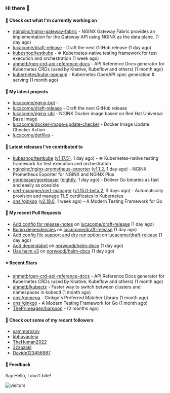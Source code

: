 ### Hi there 👋

#### 👷 Check out what I'm currently working on

- [nginxinc/nginx-gateway-fabric](https://github.com/nginxinc/nginx-gateway-fabric) - NGINX Gateway Fabric provides an implementation for the Gateway API using NGINX as the data plane. (1 day ago)
- [lucacome/draft-release](https://github.com/lucacome/draft-release) - Draft the next GitHub release (1 day ago)
- [kubeshop/testkube](https://github.com/kubeshop/testkube) - ☸️ Kubernetes-native testing framework for test execution and orchestration (1 week ago)
- [ahmetb/gen-crd-api-reference-docs](https://github.com/ahmetb/gen-crd-api-reference-docs) - API Reference Docs generator for Kubernetes CRDs (used by Knative, Kubeflow and others) (1 month ago)
- [kubernetes/kube-openapi](https://github.com/kubernetes/kube-openapi) - Kubernetes OpenAPI spec generation &amp; serving (1 month ago)

#### 🌱 My latest projects

- [lucacome/nginx-bot](https://github.com/lucacome/nginx-bot) - 
- [lucacome/draft-release](https://github.com/lucacome/draft-release) - Draft the next GitHub release
- [lucacome/nginx-ubi](https://github.com/lucacome/nginx-ubi) - NGINX Docker image based on Red Hat Universal Base Image
- [lucacome/docker-image-update-checker](https://github.com/lucacome/docker-image-update-checker) - Docker Image Update Checker Action
- [lucacome/dotfiles](https://github.com/lucacome/dotfiles) - 

#### 🔭 Latest releases I've contributed to

- [kubeshop/testkube](https://github.com/kubeshop/testkube) ([v1.17.51](https://github.com/kubeshop/testkube/releases/tag/v1.17.51), 1 day ago) - ☸️ Kubernetes-native testing framework for test execution and orchestration
- [nginxinc/nginx-prometheus-exporter](https://github.com/nginxinc/nginx-prometheus-exporter) ([v1.1.2](https://github.com/nginxinc/nginx-prometheus-exporter/releases/tag/v1.1.2), 1 day ago) - NGINX Prometheus Exporter for NGINX and NGINX Plus
- [goreleaser/goreleaser](https://github.com/goreleaser/goreleaser) ([nightly](https://github.com/goreleaser/goreleaser/releases/tag/nightly), 1 day ago) - Deliver Go binaries as fast and easily as possible
- [cert-manager/cert-manager](https://github.com/cert-manager/cert-manager) ([v1.15.0-beta.2](https://github.com/cert-manager/cert-manager/releases/tag/v1.15.0-beta.2), 3 days ago) - Automatically provision and manage TLS certificates in Kubernetes
- [onsi/ginkgo](https://github.com/onsi/ginkgo) ([v2.19.0](https://github.com/onsi/ginkgo/releases/tag/v2.19.0), 1 week ago) - A Modern Testing Framework for Go

#### 🔨 My recent Pull Requests

- [Add config for release-notes](https://github.com/lucacome/draft-release/pull/301) on [lucacome/draft-release](https://github.com/lucacome/draft-release) (1 day ago)
- [Bump dependencies](https://github.com/lucacome/draft-release/pull/300) on [lucacome/draft-release](https://github.com/lucacome/draft-release) (1 day ago)
- [Add config file support and dry run option](https://github.com/lucacome/draft-release/pull/299) on [lucacome/draft-release](https://github.com/lucacome/draft-release) (1 day ago)
- [Add dependabot](https://github.com/norwoodj/helm-docs/pull/233) on [norwoodj/helm-docs](https://github.com/norwoodj/helm-docs) (1 day ago)
- [Use helm v3](https://github.com/norwoodj/helm-docs/pull/232) on [norwoodj/helm-docs](https://github.com/norwoodj/helm-docs) (1 day ago)

#### ⭐ Recent Stars

- [ahmetb/gen-crd-api-reference-docs](https://github.com/ahmetb/gen-crd-api-reference-docs) - API Reference Docs generator for Kubernetes CRDs (used by Knative, Kubeflow and others) (1 month ago)
- [ahmetb/kubectx](https://github.com/ahmetb/kubectx) - Faster way to switch between clusters and namespaces in kubectl (1 month ago)
- [onsi/gomega](https://github.com/onsi/gomega) - Ginkgo&#39;s Preferred Matcher Library (1 month ago)
- [onsi/ginkgo](https://github.com/onsi/ginkgo) - A Modern Testing Framework for Go (1 month ago)
- [ThePrimeagen/harpoon](https://github.com/ThePrimeagen/harpoon) -  (2 months ago)

#### 👯 Check out some of my recent followers

- [sammorozov](https://github.com/sammorozov)
- [kbhuvanteja](https://github.com/kbhuvanteja)
- [TheHuman2022](https://github.com/TheHuman2022)
- [3zzazakl](https://github.com/3zzazakl)
- [Davide123456987](https://github.com/Davide123456987)

#### 💬 Feedback

Say Hello, I don't bite!

![visitors](https://visitor-badge.laobi.icu/badge?page_id=lucacome.visitor-badge)
#
